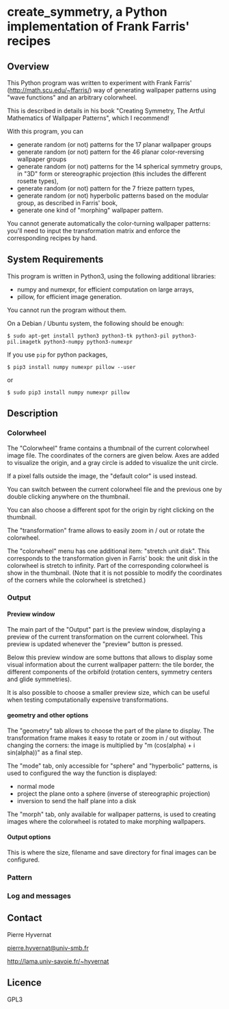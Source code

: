 # create_symmetry, a Python implementation of Frank Farris' recipes

## Overview

This Python program was written to experiment with Frank Farris'
(http://math.scu.edu/~ffarris/) way of generating wallpaper patterns using
"wave functions" and an arbitrary colorwheel.

This is described in details in his book "Creating Symmetry, The Artful
Mathematics of Wallpaper Patterns", which I recommend!

With this program, you can

- generate random (or not) patterns for the 17 planar wallpaper groups
- generate random (or not) pattern for the 46 planar color-reversing wallpaper groups
- generate random (or not) patterns for the 14 spherical symmetry groups, in "3D" form or stereographic projection (this includes the different rosette types),
- generate random (or not) pattern for the 7 frieze pattern types,
- generate random (or not) hyperbolic patterns based on the modular group, as described in Farris' book,
- generate one kind of "morphing" wallpaper pattern.

You cannot generate automatically the color-turning wallpaper patterns: you'll
need to input the transformation matrix and enforce the corresponding recipes
by hand.


## System Requirements

This program is written in Python3, using the following additional libraries:

- numpy and numexpr, for efficient computation on large arrays,
- pillow, for efficient image generation.

You cannot run the program without them.

On a Debian / Ubuntu system, the following should be enough:
```console
$ sudo apt-get install python3 python3-tk python3-pil python3-pil.imagetk python3-numpy python3-numexpr
```
If you use ``pip`` for python packages, 
```console
$ pip3 install numpy numexpr pillow --user
```
or
```console
$ sudo pip3 install numpy numexpr pillow
```


## Description

### Colorwheel

The "Colorwheel" frame contains a thumbnail of the current colorwheel image
file. The coordinates of the corners are given below. Axes are added to
visualize the origin, and a gray circle is added to visualize the unit circle.

If a pixel falls outside the image, the "default color" is used instead.

You can switch between the current colorwheel file and the previous one by
double clicking anywhere on the thumbnail.

You can also choose a different spot for the origin by right clicking on the
thumbnail.

The "transformation" frame allows to easily zoom in / out or rotate the
colorwheel.

The "colorwheel" menu has one additional item: "stretch unit disk". This
corresponds to the transformation given in Farris' book: the unit disk in the
colorwheel is stretch to infinity. Part of the corresponding colorwheel is
show in the thumbnail. (Note that it is not possible to modify the coordinates
of the corners while the colorwheel is stretched.)


### Output

#### Preview window

The main part of the "Output" part is the preview window, displaying a preview
of the current transformation on the current colorwheel. This preview is
updated whenever the "preview" button is pressed.

Below this preview window are some buttons that allows to display some visual
information about the current wallpaper pattern: the tile border, the
different components of the orbifold (rotation centers, symmetry centers and
glide symmetries).

It is also possible to choose a smaller preview size, which can be useful when
testing computationally expensive transformations.


#### geometry and other options

The "geometry" tab allows to choose the part of the plane to display. The
transformation frame makes it easy to rotate or zoom in / out without changing
the corners: the image is multiplied by "m (cos(alpha) + i sin(alpha))" as a
final step.

The "mode" tab, only accessible for "sphere" and "hyperbolic" patterns, is
used to configured the way the function is displayed:
  - normal mode
  - project the plane onto a sphere (inverse of stereographic projection)
  - inversion to send the half plane into a disk

The "morph" tab, only available for wallpaper patterns, is used to creating
images where the colorwheel is rotated to make morphing wallpapers.

#### Output options

This is where the size, filename and save directory for final images can be
configured.



### Pattern


### Log and messages



## Contact

Pierre Hyvernat

pierre.hyvernat@univ-smb.fr

http://lama.univ-savoie.fr/~hyvernat


## Licence

GPL3


